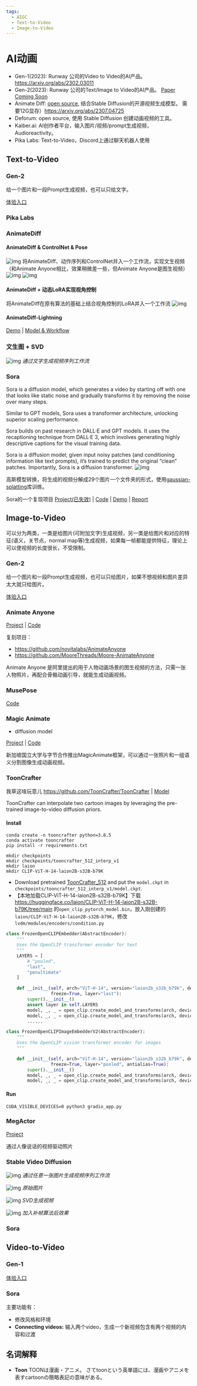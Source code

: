 ```yaml
---
tags:
  - AIGC
  - Text-to-Video
  - Image-to-Video
---
```


# AI动画
- Gen-1(2023): Runway 公司的Video to Video的AI产品。https://arxiv.org/abs/2302.03011
- Gen-2(2023): Runway 公司的Text/Image to Video的AI产品。  [Paper Coming Soon](https://research.runwayml.com/gen2)
- Animate Diff: [open source](https://github.com/guoyww/AnimateDiff/), 结合Stable Diffusion的开源视频生成模型。 需要12G显存）https://arxiv.org/abs/2307.04725
- Deforum: open source, 使用 Stable Diffusion 创建动画视频的工具。
- Kaiber.ai: AI创作者平台，输入图片/视频/prompt生成视频，Audioreactivity。
- Pika Labs: Text-to-Video，Discord上通过聊天机器人使用

## Text-to-Video

### Gen-2

给一个图片和一段Prompt生成视频，也可以只给文字。

[体验入口](http://app.runwayml.com/)

### Pika Labs

### AnimateDiff
#### AnimateDiff & ControlNet & Pose
![img](assets/animatediff_pose_workflow.png)
将AnimateDiff、动作序列和ControlNet并入一个工作流，实现文生视频（和Animate Anyone相比，效果稍微差一些，但Animate Anyone是图生视频）
![img](assets/268628360-bf926f52-da97-4fb4-b86a-8b26ef5fab04.gif)
![img](assets/AnimateDiff_00037_.gif)

#### AnimateDiff + 动态LoRA实现视角控制
将AnimateDiff在原有算法的基础上结合视角控制的LoRA并入一个工作流
![img](assets/animatediff_dlora_workflow.png)

#### AnimateDiff-Lightning

[Demo](https://huggingface.co/spaces/ByteDance/AnimateDiff-Lightning) | [Model & Workflow](https://huggingface.co/ByteDance/AnimateDiff-Lightning)

### 文生图 + SVD
![img](assets/T2I_SVD.png)
*通过文字生成视频序列工作流*

### Sora
Sora is a diffusion model, which generates a video by starting off with one that looks like static noise and gradually transforms it by removing the noise over many steps.

Similar to GPT models, Sora uses a transformer architecture, unlocking superior scaling performance.

Sora builds on past research in DALL·E and GPT models. It uses the recaptioning technique from DALL·E 3, which involves generating highly descriptive captions for the visual training data.

Sora is a diffusion model; given input noisy patches (and conditioning information like text prompts), it’s trained to predict the original “clean” patches. Importantly, Sora is a diffusion transformer.
![img](assets/figure-diffusion.avif)

高斯模型转换，将生成的视频分解成29个图片一个文件夹的形式，使用[gaussian-splatting](https://github.com/graphdeco-inria/gaussian-splatting)库训练。

Sora的一个复现项目 [Project(已失效)](https://pku-yuangroup.github.io/Open-Sora-Plan/blog_cn.html) | [Code](https://github.com/PKU-YuanGroup/Open-Sora-Plan) | [Demo](https://huggingface.co/spaces/LanguageBind/Open-Sora-Plan-v1.0.0) | [Report](https://github.com/PKU-YuanGroup/Open-Sora-Plan/blob/main/docs/Report-v1.0.0.md)

## Image-to-Video
可以分为两类，一类是给图片(可附加文字)生成视频，另一类是给图片和对应的特征(语义，关节点，normal map等)生成视频，如果每一帧都能提供特征，理论上可以使视频的长度很长，不受限制。

### Gen-2

给一个图片和一段Prompt生成视频，也可以只给图片，如果不想视频和图片差异太大就只给图片。

[体验入口](http://app.runwayml.com/)

### Animate Anyone
[Project](https://humanaigc.github.io/animate-anyone/) | [Code](https://github.com/HumanAIGC/AnimateAnyone/tree/main)

复刻项目：
- https://github.com/novitalabs/AnimateAnyone
- https://github.com/MooreThreads/Moore-AnimateAnyone

Animate Anyone 是阿里提出的用于人物动画场景的图生视频的方法，只需一张人物照片，再配合骨骼动画引导，就能生成动画视频。

### MusePose
[Code](https://github.com/TMElyralab/MusePose)

### Magic Animate

- diffusion model

[Project](https://showlab.github.io/magicanimate/) | [Code](https://github.com/magic-research/magic-animate)

新加坡国立大学与字节合作推出MagicAnimate框架，可以通过一张照片和一组语义分割图像生成动画视频。

### ToonCrafter
我草这啥玩意儿
https://github.com/ToonCrafter/ToonCrafter | [Model](https://huggingface.co/Doubiiu/ToonCrafter)

ToonCrafter can interpolate two cartoon images by leveraging the pre-trained image-to-video diffusion priors.

#### Install
```shell
conda create -n tooncrafter python=3.8.5
conda activate tooncrafter
pip install -r requirements.txt

mkdir checkpoints
mkdir checkpoints/tooncrafter_512_interp_v1
mkdir laion
mkdir CLIP-ViT-H-14-laion2B-s32B-b79K
```

- Download pretrained [ToonCrafter_512](https://huggingface.co/Doubiiu/ToonCrafter/tree/main) and put the `model.ckpt` in `checkpoints/tooncrafter_512_interp_v1/model.ckpt`.
- 【本地加载CLIP-ViT-H-14-laion2B-s32B-b79K】下载 https://huggingface.co/laion/CLIP-ViT-H-14-laion2B-s32B-b79K/tree/main 的`open_clip_pytorch_model.bin`，放入刚创建的`laion/CLIP-ViT-H-14-laion2B-s32B-b79K`，修改`lvdm/modules/encoders/condition.py`
```python
class FrozenOpenCLIPEmbedder(AbstractEncoder):
    """
    Uses the OpenCLIP transformer encoder for text
    """
    LAYERS = [
        # "pooled",
        "last",
        "penultimate"
    ]

    def __init__(self, arch="ViT-H-14", version="laion2b_s32b_b79k", device="cuda", max_length=77,
                 freeze=True, layer="last"):
        super().__init__()
        assert layer in self.LAYERS
        model, _, _ = open_clip.create_model_and_transforms(arch, device=torch.device('cpu'), pretrained=version) # [!code --]
        model, _, _ = open_clip.create_model_and_transforms(arch, device=torch.device('cpu'), pretrained="laion/CLIP-ViT-H-14-laion2B-s32B-b79K/open_clip_pytorch_model.bin") # [!code ++]
        ......

class FrozenOpenCLIPImageEmbedderV2(AbstractEncoder):
    """
    Uses the OpenCLIP vision transformer encoder for images
    """

    def __init__(self, arch="ViT-H-14", version="laion2b_s32b_b79k", device="cuda",
                 freeze=True, layer="pooled", antialias=True):
        super().__init__()
        model, _, _ = open_clip.create_model_and_transforms(arch, device=torch.device('cpu'), pretrained=version) # [!code --]
        model, _, _ = open_clip.create_model_and_transforms(arch, device=torch.device('cpu'), pretrained="laion/CLIP-ViT-H-14-laion2B-s32B-b79K/open_clip_pytorch_model.bin") # [!code ++]
```

#### Run
```shell
CUDA_VISIBLE_DEVICES=0 python3 gradio_app.py
```

### MegActor
[Project](https://megvii-research.github.io/MegFaceAnimate/)

通过人像说话的视频驱动照片

### Stable Video Diffusion
![img](assets/SVD_workflow.png)
*通过任意一张图片生成视频序列工作流*

![img](assets/Rocket-To-The-Moon-SpaceX8217s-Starship-Takes-Flight-Once-Again_6509d8fb577ef.jpg)
*原始图片*

![img](assets/SVD_00039.gif)
*SVD生成视频*

![img](assets/SVD_00039_2.gif)
*加入补帧算法后效果*

### Sora

## Video-to-Video
### Gen-1
[体验入口](http://app.runwayml.com/)

### Sora
主要功能有：
- 修改风格和环境
- **Connecting videos:** 输入两个video，生成一个新视频包含有两个视频的内容和过渡

## 名词解释

- **Toon**
TOONは漫画・アニメ。
さてtoonという英単語には、漫画やアニメを表すcartoonの簡略表記の意味がある。

